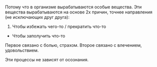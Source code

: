 Потому что в организме вырабатываются особые вещества. 
Эти вещества вырабатываются на основе 2х причин, точнее направления (не исключающих друг друга):

1. Чтобы избежать чего-то / прекратить что-то
- Чтобы заполучить что-то

Первое связано с болью, страхом.
Второе связано с влечением, удовольствием.

Эти процессы не зависят от осознания.